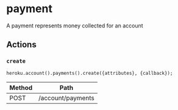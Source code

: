 # payment

A payment represents money collected for an account

## Actions

### `create`

`heroku.account().payments().create({attributes}, {callback});`

Method | Path
--- | ---
POST | /account/payments

